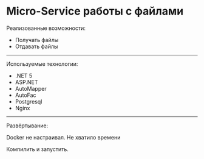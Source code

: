 # Micro-Service работы с файлами

Реализованные возможности:
* Получать файлы
* Отдавать файлы

-------

Используемые технологии:
- .NET 5
- ASP.NET
- AutoMapper
- AutoFac
- Postgresql
- Nginx

-------

Развёртывание:

Docker не настраивал. Не хватило времени

Компилить и запустить. 
